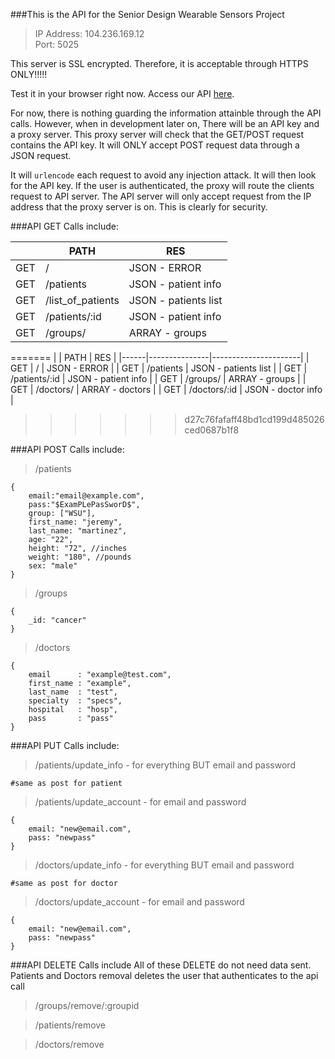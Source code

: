 ###This is the API for the Senior Design Wearable Sensors Project

> IP Address: 104.236.169.12  
> Port: 5025

This server is SSL encrypted. Therefore, it is acceptable through HTTPS ONLY!!!!! 

Test it in your browser right now. Access our API [here](https://104.236.169.12:5025). 

For now, there is nothing guarding the information attainble through the API calls. However, when in development later on, There will be an API key and a proxy server. This proxy server will check that the GET/POST request contains the API key. It will ONLY accept POST request data through a JSON request. 

It will ```urlencode``` each request to avoid any injection attack. It will then look for the API key. If the user is authenticated, the proxy will route the clients request to API server. The API server will only accept request from the IP address that the proxy server is on. This is clearly for security.

###API GET Calls include:


|      | PATH              | RES                  |
|------|-------------------|----------------------|
| GET  | /                 | JSON - ERROR         |
| GET  | /patients         | JSON - patient info  |
| GET  | /list_of_patients | JSON - patients list |
| GET  | /patients/:id     | JSON - patient info  |
| GET  | /groups/          | ARRAY - groups       |
=======
|      | PATH          | RES                  |
|------|---------------|----------------------|
| GET  | /             | JSON - ERROR         |
| GET  | /patients     | JSON - patients list |
| GET  | /patients/:id | JSON - patient info  |
| GET  | /groups/      | ARRAY - groups       |
| GET  | /doctors/     | ARRAY - doctors      |
| GET  | /doctors/:id  | JSON - doctor info   |
>>>>>>> d27c76fafaff48bd1cd199d485026ced0687b1f8


###API POST Calls include:

> /patients 

    {
    	email:"email@example.com",
    	pass:"$ExamPLePasSworD$",
        group: ["WSU"],
        first_name: "jeremy",
        last_name: "martinez",
        age: "22",
        height: "72", //inches
        weight: "180", //pounds
        sex: "male"        
    }

> /groups 

    {
        _id: "cancer"
    }

> /doctors

    {
    	email	   : "example@test.com",
    	first_name : "example",
    	last_name  : "test",
    	specialty  : "specs",
    	hospital   : "hosp",
    	pass	   : "pass" 
    }

###API PUT Calls include:

> /patients/update_info - for everything BUT email and password

    #same as post for patient
    
> /patients/update_account - for email and password

    {
        email: "new@email.com",
        pass: "newpass"
    }
    
> /doctors/update_info - for everything BUT email and password

    #same as post for doctor
    
> /doctors/update_account - for email and password

    {
        email: "new@email.com",
        pass: "newpass"
    }
    
###API DELETE Calls include
All of these DELETE do not need data sent. Patients and Doctors removal deletes the user that authenticates to the api call

> /groups/remove/:groupid

> /patients/remove

> /doctors/remove
